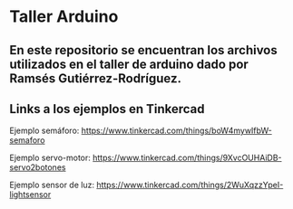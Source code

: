 # Taller Arduino
En este repositorio se encuentran los archivos utilizados en el taller de arduino dado por Ramsés Gutiérrez-Rodríguez.
---
## Links a los ejemplos en Tinkercad
Ejemplo semáforo: https://www.tinkercad.com/things/boW4mywIfbW-semaforo

Ejemplo servo-motor: https://www.tinkercad.com/things/9XvcOUHAiDB-servo2botones

Ejemplo sensor de luz: https://www.tinkercad.com/things/2WuXqzzYpeI-lightsensor
